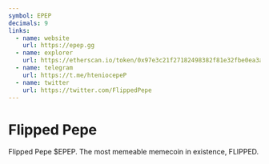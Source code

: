 ```yaml
---
symbol: EPEP
decimals: 9
links:
  - name: website
    url: https://epep.gg
  - name: explorer
    url: https://etherscan.io/token/0x97e3c21f27182498382f81e32fbe0ea3a0e3d79b
  - name: telegram
    url: https://t.me/hteniocepeP
  - name: twitter
    url: https://twitter.com/FlippedPepe
---
```


# Flipped Pepe

Flipped Pepe $EPEP. The most memeable memecoin in existence, FLIPPED.
